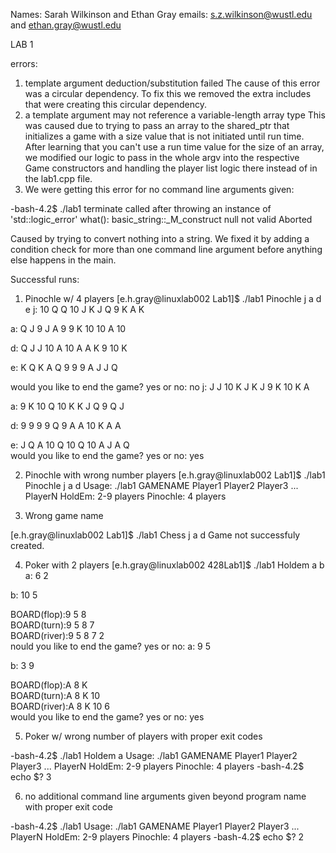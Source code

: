 Names: Sarah Wilkinson and Ethan Gray
emails: s.z.wilkinson@wustl.edu and ethan.gray@wustl.edu

LAB 1

errors: 
1. template argument deduction/substitution failed
The cause of this error was a circular dependency. To fix this we removed the extra includes that were creating this circular dependency.
2. a template argument may not reference a variable-length array type
This was caused due to trying to pass an array to the shared_ptr that initializes a game with a size value that is not initiated until run time.
After learning that you can't use a run time value for the size of an array, we modified our logic to pass in the whole argv into the respective
Game constructors and handling the player list logic there instead of in the lab1.cpp file.
3. We were getting this error for no command line arguments given:

-bash-4.2$ ./lab1
terminate called after throwing an instance of 'std::logic_error'
  what():  basic_string::_M_construct null not valid
Aborted

Caused by trying to convert nothing into a string.
We fixed it by adding a condition check for more than one command line argument before anything else happens in the main.


Successful runs:

1. Pinochle w/ 4 players
[e.h.gray@linuxlab002 Lab1]$ ./lab1 Pinochle j a d e
j: 10  Q  Q  10  J  K  J  Q  9  K  A  K  

a: Q  J  9  J  A  9  9  K  10  10  A  10  

d: Q  J  J  10  A  10  A  A  K  9  10  K  

e: K  Q  K  A  Q  9  9  9  A  J  J  Q  

would you like to end the game? yes or no: 
no
j: J  J  10  K  J  K  J  9  K  10  K  A  

a: 9  K  10  Q  10  K  K  J  Q  9  Q  J  

d: 9  9  9  9  Q  9  A  A  10  K  A  A  

e: J  Q  A  10  Q  10  Q  10  A  J  A  Q  
would you like to end the game? yes or no: 
yes

2. Pinochle with wrong number players
[e.h.gray@linuxlab002 Lab1]$ ./lab1 Pinochle j a d
Usage: ./lab1 GAMENAME Player1 Player2 Player3 ... PlayerN
HoldEm: 2-9 players
Pinochle: 4 players

3. Wrong game name

[e.h.gray@linuxlab002 Lab1]$ ./lab1 Chess j a d
Game not successfuly created.

4. Poker with 2 players
[e.h.gray@linuxlab002 428Lab1]$ ./lab1 Holdem a b
a: 6  2  

b: 10  5  

BOARD(flop):9  5  8  
BOARD(turn):9  5  8  7  
BOARD(river):9  5  8  7  2  
nould you like to end the game? yes or no: 
a: 9  5  

b: 3  9  

BOARD(flop):A  8  K  
BOARD(turn):A  8  K  10  
BOARD(river):A  8  K  10  6  
would you like to end the game? yes or no: 
yes


5. Poker w/ wrong number of players with proper exit codes

-bash-4.2$ ./lab1 Holdem a
Usage: ./lab1 GAMENAME Player1 Player2 Player3 ... PlayerN
HoldEm: 2-9 players
Pinochle: 4 players
-bash-4.2$ echo $?
3


6. no additional command line arguments given beyond program name with proper exit code

-bash-4.2$ ./lab1
Usage: ./lab1 GAMENAME Player1 Player2 Player3 ... PlayerN
HoldEm: 2-9 players
Pinochle: 4 players
-bash-4.2$ echo $?
2